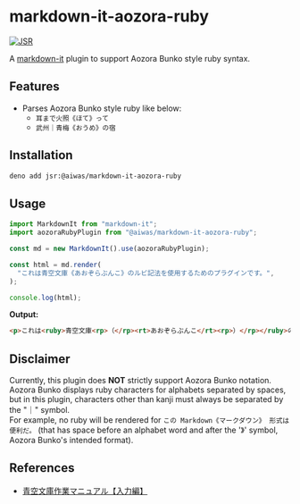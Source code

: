 # markdown-it-aozora-ruby

[![JSR](https://jsr.io/badges/@aiwas/markdown-it-aozora-ruby)](https://jsr.io/badges/@aiwas/markdown-it-aozora-ruby)

A [markdown-it](https://github.com/markdown-it/markdown-it) plugin to support
Aozora Bunko style ruby syntax.

## Features

- Parses Aozora Bunko style ruby like below:
  - `耳まで火照《ほて》って`
  - `武州｜青梅《おうめ》の宿`

## Installation

```sh
deno add jsr:@aiwas/markdown-it-aozora-ruby
```

## Usage

```ts
import MarkdownIt from "markdown-it";
import aozoraRubyPlugin from "@aiwas/markdown-it-aozora-ruby";

const md = new MarkdownIt().use(aozoraRubyPlugin);

const html = md.render(
  "これは青空文庫《あおぞらぶんこ》のルビ記法を使用するためのプラグインです。",
);

console.log(html);
```

**Output:**

<!-- deno-fmt-ignore-start -->

```html
<p>これは<ruby>青空文庫<rp>（</rp><rt>あおぞらぶんこ</rt><rp>）</rp></ruby>のルビ記法を使用するためのプラグインです。</p>
```

<!-- deno-fmt-ignore-end -->

## Disclaimer

Currently, this plugin does **NOT** strictly support Aozora Bunko notation.\
Aozora Bunko displays ruby characters for alphabets separated by spaces, but in
this plugin, characters other than kanji must always be separated by the "｜"
symbol.\
For example, no ruby will be rendered for
`この Markdown《マークダウン》 形式は便利だ。` (that has space before an
alphabet word and after the '》' symbol, Aozora Bunko's intended format).

## References

- [青空文庫作業マニュアル【入力編】](https://www.aozora.gr.jp/aozora-manual/index-input.html)
